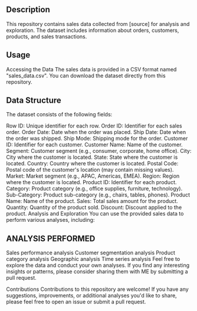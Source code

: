 ## Description
This repository contains sales data collected from [source] for analysis and exploration. The dataset includes information about orders, customers, products, and sales transactions.

## Usage
Accessing the Data
The sales data is provided in a CSV format named "sales_data.csv". You can download the dataset directly from this repository.

## Data Structure
The dataset consists of the following fields:

Row ID: Unique identifier for each row.
Order ID: Identifier for each sales order.
Order Date: Date when the order was placed.
Ship Date: Date when the order was shipped.
Ship Mode: Shipping mode for the order.
Customer ID: Identifier for each customer.
Customer Name: Name of the customer.
Segment: Customer segment (e.g., consumer, corporate, home office).
City: City where the customer is located.
State: State where the customer is located.
Country: Country where the customer is located.
Postal Code: Postal code of the customer's location (may contain missing values).
Market: Market segment (e.g., APAC, Americas, EMEA).
Region: Region where the customer is located.
Product ID: Identifier for each product.
Category: Product category (e.g., office supplies, furniture, technology).
Sub-Category: Product sub-category (e.g., chairs, tables, phones).
Product Name: Name of the product.
Sales: Total sales amount for the product.
Quantity: Quantity of the product sold.
Discount: Discount applied to the product.
Analysis and Exploration
You can use the provided sales data to perform various analyses, including:
## ANALYSIS PERFORMED
Sales performance analysis
Customer segmentation analysis
Product category analysis
Geographic analysis
Time series analysis
Feel free to explore the data and conduct your own analyses. If you find any interesting insights or patterns, please consider sharing them with ME by submitting a pull request.

Contributions
Contributions to this repository are welcome! If you have any suggestions, improvements, or additional analyses you'd like to share, please feel free to open an issue or submit a pull request.

